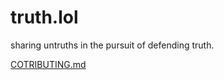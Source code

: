# truth.lol

sharing untruths in the pursuit of defending truth.

[COTRIBUTING.md](./CONTRIBUTING.md)
